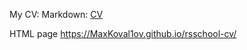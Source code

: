 My CV:
Markdown:
[CV](https://MaxKoval1ov.github.io/rsschool-cv/cv)

HTML page
https://MaxKoval1ov.github.io/rsschool-cv/
